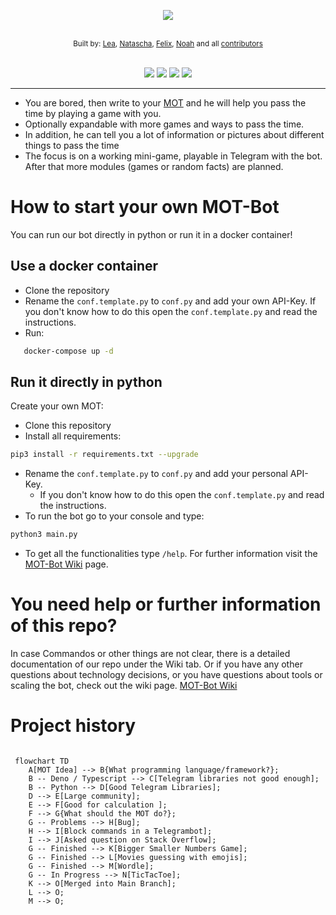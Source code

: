 <p align="center">
 
 <a href="https://github.com/NoWo2000/MOT-Multi-Functional-Bot/" alt="LOGO" >
        <img src="https://user-images.githubusercontent.com/56127795/157863462-ecf46e40-76ed-44cf-8024-05c87066c636.png" /></a><br><br>
</p>

<div align="center">
    <small>Built by:
        <a href="https://github.com/lea-s">Lea</a>,
        <a href="https://github.com/natibckr">Natascha</a>,
        <a href="https://github.com/fulachs">Felix</a>,
        <a href="https://github.com/nowo2000">Noah</a> and all
        <a href="https://github.com/NoWo2000/MOT-Multi-Functional-Bot/graphs/contributors">contributors</a>
    </small>
</div>

<br>

<p align="center">
 
 <a href="https://github.com/NoWo2000/MOT-Multi-Functional-Bot/commits/main" alt="last commit">
        <img src="https://img.shields.io/github/last-commit/NoWo2000/MOT-Multi-Functional-Bot/main" /></a>
 <a href="https://github.com/NoWo2000/MOT-Multi-Functional-Bot/issues" alt="issues">
        <img src="https://img.shields.io/github/issues/NoWo2000/MOT-Multi-Functional-Bot" /></a>
 <a href="https://github.com/NoWo2000/MOT-Multi-Functional-Bot" alt="total lines">
        <img src="https://img.shields.io/tokei/lines/github/NoWo2000/MOT-Multi-Functional-Bot" /></a>
 <a href="https://github.com/NoWo2000/MOT-Multi-Functional-Bot" alt="top language">
        <img src="https://img.shields.io/github/languages/top/NoWo2000/MOT-Multi-Functional-Bot" /></a>
</p>

---

- You are bored, then write to your [MOT](https://t.me/waseinbot) and he will help you pass the time by playing a game with you.
- Optionally expandable with more games and ways to pass the time.
- In addition, he can tell you a lot of information or pictures about different things to pass the time
- The focus is on a working mini-game, playable in Telegram with the bot. After that more modules (games or random facts) are planned.

# How to start your own MOT-Bot

You can run our bot directly in python or run it in a docker container!

## Use a docker container

- Clone the repository
- Rename the `conf.template.py` to `conf.py` and add your own API-Key.
  If you don't know how to do this open the `conf.template.py` and read the instructions.
- Run:

```bash
   docker-compose up -d
```

## Run it directly in python

Create your own MOT:

- Clone this repository
- Install all requirements:

```bash
pip3 install -r requirements.txt --upgrade
```

- Rename the `conf.template.py` to `conf.py` and add your personal API-Key.
  - If you don't know how to do this open the `conf.template.py` and read the instructions.
- To run the bot go to your console and type:

```bash
python3 main.py
```

- To get all the functionalities type `/help`. For further information visit the [MOT-Bot Wiki](https://github.com/NoWo2000/MOT-Multi-Functional-Bot/wiki) page.

# You need help or further information of this repo?

In case Commandos or other things are not clear, there is a detailed documentation of our repo under the Wiki tab.
Or if you have any other questions about technology decisions, or you have questions about tools or scaling the bot, check out the wiki page. [MOT-Bot Wiki](https://github.com/NoWo2000/MOT-Multi-Functional-Bot/wiki)

# Project history

```mermaid

 flowchart TD
    A[MOT Idea] --> B{What programming language/framework?};
    B -- Deno / Typescript --> C[Telegram libraries not good enough];
    B -- Python --> D[Good Telegram Libraries];
    D --> E[Large community];
    E --> F[Good for calculation ];
    F --> G{What should the MOT do?};
    G -- Problems --> H[Bug];
    H --> I[Block commands in a Telegrambot];
    I --> J[Asked question on Stack Overflow];
    G -- Finished --> K[Bigger Smaller Numbers Game];
    G -- Finished --> L[Movies guessing with emojis];
    G -- Finished --> M[Wordle];
    G -- In Progress --> N[TicTacToe];
    K --> O[Merged into Main Branch];
    L --> O;
    M --> O;


```

